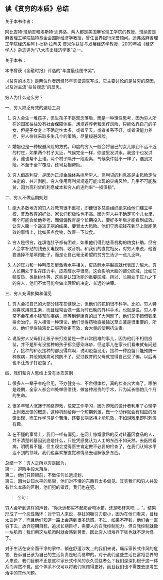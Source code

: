 ## 读《贫穷的本质》总结  

关于本书作者：  

阿比吉特·班纳吉和埃斯特·迪弗洛，两人都是美国麻省理工学院的教授，班纳吉是麻省理工学院福特基金会国际经济学教授，曾任世界银行荣誉顾问。迪弗洛麻省理工学院经济系阿卜杜勒·拉蒂夫·贾米尔扶贫与发展经济学教授，2009年被《经济学人》杂志评为“八大杰出经济学家”之一。

关于本书：  

本书曾获《金融时报》评选的“年度最佳图书奖”。  

《贫穷的本质》是两位作者历经15年实证调查写成，它主要讨论的是贫穷的原因，以及对主流“扶贫观念”的反思。

穷人为什么这么穷？  

一、穷人缺乏有效的避险工具  

1. 穷人会生一堆孩子，但生孩子不是观念落后，而是一种理性思考，因为穷人所在的国家往往没有社会保障体系，想规避养老和医疗风险，只能依靠自己的子女，但是子女身上不确定性太多，或者早夭，或者关系不好，或者没能力养老，穷人往往采取多生几个的策略，尽量规避风险。  

2. 婚姻也是一种规避风险的方式。印度的穷人一般会将自己的女儿嫁到不远不近的村庄，如果两个村子太近，气候完全一样，你这里发洪水，我这个也发洪水，谁也帮不上谁。两个村子隔开一段距离，气候条件就不一样了，遇到灾险，不至于全军覆没，还可互相帮助。  

3. 穷人借高利贷，是因为正规金融体系排斥穷人。高利贷的利息高是由风险定价决定的，并非剥削。穷人使用高利贷规避可能出现的灾病风险，几乎不可能脱贫，因为高利贷的利息成本和穷人的违约率“一损俱损”。

二、穷人不做远期规划  

1. 绝大多数地方的穷人对教育很不重视，即便很多慈善组织跑来给他们建立学校、普及教育的好处，家长们积极性也不高。因为穷人并不确定10个儿女里，哪个可能会给他养老，而偏偏教育是个长期投入，要好多年后才能看到成效。让穷人赌一个遥遥无期的结果，要冒太大风险。他们宁愿把钱花到马上就能见效的事情上，比如买点食物，改善一下伙食。  

2. 穷人是很穷，连填饱肚子都有困难，如果他们得到慈善机构的粮食补助，但穷人会拿补贴的钱去买电视机、收音机。和我们的直觉相反，对穷人来说，他首要选择不是填饱肚子，而是让自己毫无希望的贫穷生活少一点儿乏味。  
3. 人的压力和一种叫皮质醇激素水平相关，皮质醇水平越高就代表压力越大。穷人长期处于生存压力中，皮质醇水平很高，这会影响大脑的部分区域，比如前额皮质、类扁桃体等，这些是认知功能的重要区域。所以，长期处于压力之下的穷人，他们不太可能会做出理智的决定、长远的决策。

三、穷人充满执拗和偏见  

1. 穷人会把自己的大部分钱花在健康上，但他们的花销很不科学。比如，穷人特别喜欢用抗生素，而且经常会做一些为时已晚的外科手术。也就是说，穷人平常不会花点小钱预防疾病，而等到健康真的出了大问题了，他们又不惜借钱来拼命治疗。穷人相信一种理论，他们觉得药物直接输送至血液是很重要的，所以，他们觉得输液比口服药物更有效，会大量的使用抗生素。  

2. 说服穷人父母们让孩子来打疫苗是一件非常困难的事儿，因为他们不相信疫苗，并不是所有没接种的孩子都会感染麻疹，但这事儿在家长们看来就有问题了，接种的和没接种的都没得病啊，说明疫苗没用。接种一种疫苗只能预防一种疾病，其他的疾病可预防不了，受过教育的父母就觉得自己受了骗，以后再也不让孩子打疫苗了。

四、我们和穷人思维上没有本质区别  

1. 很多人一辈子省吃俭用，不办健身卡、不舍得体检，真的检查出大病了，哪怕是晚期，全家人都会四处举债借钱，做各种昂贵的手术，只为延长哪怕几个月的生命。  

2. 很多年轻人沉迷于网络游戏，荒废工作学习，因为游戏的设计者利用了心理学上刺激反馈的概念，这种机制给你一个短期刺激，做一个动作就会有相应的反馈出现，而工作学习是个苦活，还要长期坚持才能见效，不如游戏里即时刺激有趣。  
3. 在不懂的事情上，我们一样有偏见，在网上慷慨激昂的反对转基因食品的人，并不清楚转基因到底是什么，只是凭感觉认为人工的东西不如天然。去医院看病，明明看不懂，但主观会觉得医生肯定做不必要的检查了，在我们认知水平达不到的领域，我们也喜欢按直觉和情绪去理解很多东西。

总结一下：穷人之所以穷是因为，  
第一，避险手段太落后，  
第二，他们只顾眼前，不做任何长远规划，  
第三，因为认知水平的局限，他们对不懂的东西有太多偏见。其实我们和穷人并没有什么本质的区别，他们犯的错误，我们也在犯。

> 金句：

穷人会听到这样的声音，“你永远都买不起那台电冰箱，还是喝杯茶吧……”。结果形成了一个恶性循环：对于穷人来说，存钱的吸引力更小，因为在他们看来，目标太遥远了，而且他们知道一路上会遇到很多诱惑。不过，如果不存钱，他们会一直穷下去。放弃短期目标，追求长期目标，需要人的自我控制能力，但自我控制就像一块肌肉：我们用这块肌肉时就会感到劳累，因此穷人很难存下钱也就不足为怪了。  

对于生活在安全而干净的家中、躺在舒适沙发上的我们来说，痛斥家长式作风的危害、告诉自己该为自己的生活负责是轻而易举的。对于我们这些生活在富裕世界的人来说，我们目前不正是这种家长式作风的永久受益者么？我们深深扎根于这一体系而浑然不觉。这个体系不仅可以将我们照顾得更好，而且我们也不需要去思考生活中的其他问题。
